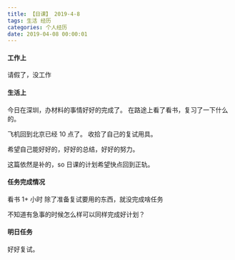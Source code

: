 ```yaml
---
title: 【日课】 2019-4-8
tags: 生活 经历
categories: 个人经历
date: 2019-04-08 00:00:01
---
```



#### 工作上

请假了，没工作

#### 生活上

今日在深圳，办材料的事情好好的完成了。
在路途上看了看书，复习了一下什么的。

飞机回到北京已经 10 点了。
收拾了自己的复试用具。

希望自己能好好的，好好的总结，好好的努力。

这篇依然是补的，so 日课的计划希望快点回到正轨。

#### 任务完成情况

看书 1+ 小时
除了准备复试要用的东西，就没完成啥任务

不知道有急事的时候怎么样可以同样完成好计划？

#### 明日任务

好好复试。

